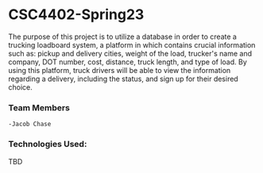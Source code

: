 # CSC4402-Spring23

The purpose of this project is to utilize a database in order to create a trucking loadboard system, 
a platform in which contains crucial information such as: 
pickup and delivery cities, weight of the load, trucker's name and company, DOT number, cost, distance, truck length, and type of load.  By using this platform, truck drivers will be able to view the information regarding a delivery, including the status, and sign up for their desired choice.



### Team Members
    -Jacob Chase



### Technologies Used:
TBD
